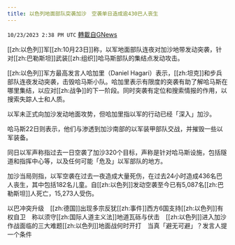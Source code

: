 ```yaml
---
title: 以色列地面部队突袭加沙　空袭单日造成逾430巴人丧生
---
```

`10/23/2023 2:38 PM UTC` [轉載自GNews](https://gnews.org/articles/1871472)

[[zh:以色列]]军[[zh:10月23日]]称，以军地面部队连夜对加沙地带发动突袭，针对[[zh:巴勒斯坦]]武装[[zh:组织]]哈马斯部队的集结点发动攻击。

[[zh:以色列]]军方最高发言人哈加里（Daniel Hagari）表示，[[zh:坦克]]和步兵部队连夜发动突袭，击毁哈马斯小队。哈加里表示有限度的突袭有助了解哈马斯在哪里集结，以应对[[zh:战争]]的下一阶段。同时突袭有定位和搜索情报的作用，以搜索失踪人士和人质。

以军未正式向加沙发动地面攻势，但哈加里指以军的行动已经「深入」加沙。

哈马斯22日则表示，他们与渗透到加沙南部的以军装甲部队交战，并摧毁一些以军装备。

同日以军声称指过去一日空袭了加沙320个目标，声称是针对哈马斯设施，包括隧道和指挥中心等，以及任何可能「危及」以军部队的地方。

加沙当局则指，以军空袭在过去一夜造成大量死伤，在过去24小时造成436名巴人丧生，其中包括182名儿童。自[[zh:以色列]]发动空袭至今已有5,087名[[zh:巴勒斯坦]]人死亡，15,273人受伤。

以巴冲突升级　[[zh:德国]]出现多宗反犹[[zh:事件]]西方6国支持[[zh:以色列]]有权自卫　称以须守[[zh:国际人道主义法]]地道瓦砾与伏击　[[zh:以色列]]进入加沙作战面临的三大难题[[zh:以色列]]地面战何时开打　当真「避无可避」？发言人提一个条件
